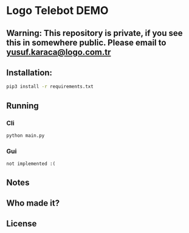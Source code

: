 # Logo Telebot DEMO

## Warning: This repository is private, if you see this in somewhere public. Please email to yusuf.karaca@logo.com.tr

## Installation:

```sh
pip3 install -r requirements.txt
```

## Running

### Cli

```sh
python main.py
```

### Gui

```
not implemented :(
```

## Notes

## Who made it?

## License

```

```
